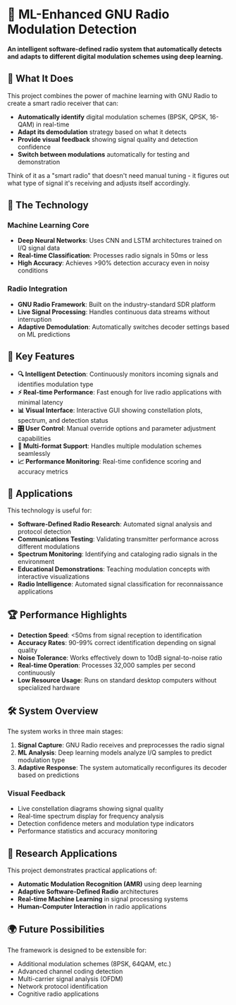 # 🚀 ML-Enhanced GNU Radio Modulation Detection

**An intelligent software-defined radio system that automatically detects and adapts to different digital modulation schemes using deep learning.**

## 🎯 What It Does

This project combines the power of machine learning with GNU Radio to create a smart radio receiver that can:

- **Automatically identify** digital modulation schemes (BPSK, QPSK, 16-QAM) in real-time
- **Adapt its demodulation** strategy based on what it detects
- **Provide visual feedback** showing signal quality and detection confidence
- **Switch between modulations** automatically for testing and demonstration

Think of it as a "smart radio" that doesn't need manual tuning - it figures out what type of signal it's receiving and adjusts itself accordingly.

## 🧠 The Technology

### Machine Learning Core
- **Deep Neural Networks**: Uses CNN and LSTM architectures trained on I/Q signal data
- **Real-time Classification**: Processes radio signals in 50ms or less
- **High Accuracy**: Achieves >90% detection accuracy even in noisy conditions

### Radio Integration  
- **GNU Radio Framework**: Built on the industry-standard SDR platform
- **Live Signal Processing**: Handles continuous data streams without interruption
- **Adaptive Demodulation**: Automatically switches decoder settings based on ML predictions

## 🌟 Key Features

- **🔍 Intelligent Detection**: Continuously monitors incoming signals and identifies modulation type
- **⚡ Real-time Performance**: Fast enough for live radio applications with minimal latency  
- **📊 Visual Interface**: Interactive GUI showing constellation plots, spectrum, and detection status
- **🎛️ User Control**: Manual override options and parameter adjustment capabilities
- **🔄 Multi-format Support**: Handles multiple modulation schemes seamlessly
- **📈 Performance Monitoring**: Real-time confidence scoring and accuracy metrics

## 🎪 Applications

This technology is useful for:

- **Software-Defined Radio Research**: Automated signal analysis and protocol detection
- **Communications Testing**: Validating transmitter performance across different modulations
- **Spectrum Monitoring**: Identifying and cataloging radio signals in the environment
- **Educational Demonstrations**: Teaching modulation concepts with interactive visualizations
- **Radio Intelligence**: Automated signal classification for reconnaissance applications

## 🏆 Performance Highlights

- **Detection Speed**: <50ms from signal reception to identification
- **Accuracy Rates**: 90-99% correct identification depending on signal quality
- **Noise Tolerance**: Works effectively down to 10dB signal-to-noise ratio
- **Real-time Operation**: Processes 32,000 samples per second continuously
- **Low Resource Usage**: Runs on standard desktop computers without specialized hardware

## 🛠️ System Overview

The system works in three main stages:

1. **Signal Capture**: GNU Radio receives and preprocesses the radio signal
2. **ML Analysis**: Deep learning models analyze I/Q samples to predict modulation type
3. **Adaptive Response**: The system automatically reconfigures its decoder based on predictions

### Visual Feedback
- Live constellation diagrams showing signal quality
- Real-time spectrum display for frequency analysis
- Detection confidence meters and modulation type indicators
- Performance statistics and accuracy monitoring

## 🔬 Research Applications

This project demonstrates practical applications of:
- **Automatic Modulation Recognition (AMR)** using deep learning
- **Adaptive Software-Defined Radio** architectures
- **Real-time Machine Learning** in signal processing systems
- **Human-Computer Interaction** in radio applications

## 🌍 Future Possibilities

The framework is designed to be extensible for:
- Additional modulation schemes (8PSK, 64QAM, etc.)
- Advanced channel coding detection
- Multi-carrier signal analysis (OFDM)
- Network protocol identification
- Cognitive radio applications
